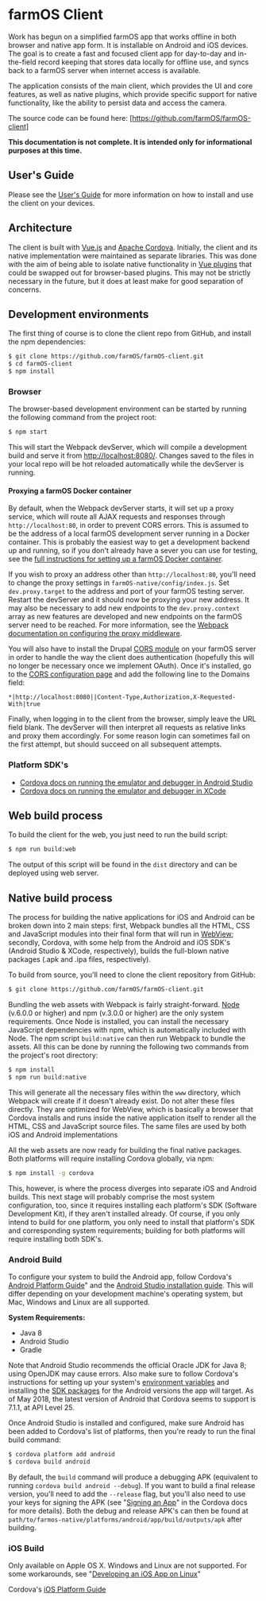 # farmOS Client

Work has begun on a simplified farmOS app that works offline in both browser
and native app form. It is installable on Android and iOS devices. The
goal is to create a fast and focused client app for day-to-day and in-the-field
record keeping that stores data locally for offline use, and syncs back to a
farmOS server when internet access is available.

The application consists of the main client, which provides the UI and core
features, as well as native plugins, which provide specific support for native
functionality, like the ability to persist data and access the camera.

The source code can be found here: [https://github.com/farmOS/farmOS-client]

**This documentation is not complete. It is intended only for informational
purposes at this time.**

## User's Guide

Please see the [User's Guide] for more information on how to install and use
the client on your devices.

## Architecture
The client is built with [Vue.js] and [Apache Cordova]. Initially, the client 
and its native implementation were maintained as separate libraries. This was 
done with the aim of being able to isolate native functionality in [Vue plugins] 
that could be swapped out for browser-based plugins. This may not be strictly 
necessary in the future, but it does at least make for good separation of 
concerns.

## Development environments
The first thing of course is to clone the client repo from GitHub, and install
the npm dependencies:

```bash
$ git clone https://github.com/farmOS/farmOS-client.git
$ cd farmOS-client
$ npm install
```

### Browser
The browser-based development environment can be started by running the
following command from the project root:

```bash
$ npm start
```

This will start the Webpack devServer, which will compile a development build
and serve it from [http://localhost:8080/]. Changes saved to the files in your
local repo will be hot reloaded automatically while the devServer is running.

#### Proxying a farmOS Docker container
By default, when the Webpack devServer starts, it will set up a proxy service,
which will route all AJAX requests and responses through `http://localhost:80`,
in order to prevent CORS errors. This is assumed to be the address of a local
farmOS development server running in a Docker container. This is probably the
easiest way to get a development backend up and running, so if you don't already
have a sever you can use for testing, see the [full instructions for setting up
a farmOS Docker container].

If you wish to proxy an address other than `http://localhost:80`, you'll need to
change the proxy settings in `farmOS-native/config/index.js`. Set
`dev.proxy.target` to the address and port of your farmOS testing server.
Restart the devServer and it should now be proxying your new address. It may
also be necessary to add new endpoints to the `dev.proxy.context` array as new
features are developed and new endpoints on the farmOS server need to be
reached. For more information, see the [Webpack documentation on configuring the
proxy middleware].

You will also have to install the Drupal [CORS module] on your farmOS server in
order to handle the way the client does authentication (hopefully this will no
longer be necessary once we implement OAuth). Once it's installed, go to the
[CORS configuration page] and add the following line to the Domains field:

```
*|http://localhost:8080||Content-Type,Authorization,X-Requested-With|true
```

Finally, when logging in to the client from the browser, simply leave the URL
field blank. The devServer will then interpret all requests as relative links
and proxy them accordingly. For some reason login can sometimes fail on the
first attempt, but should succeed on all subsequent attempts.

### Platform SDK's

* [Cordova docs on running the emulator and debugger in Android Studio]
* [Cordova docs on running the emulator and debugger in XCode]

[//]: <> (TODO: Add a few more details on this once I know more)

## Web build process

To build the client for the web, you just need to run the build script:

```bash
$ npm run build:web
```

The output of this script will be found in the `dist` directory and can be
deployed using web server.

## Native build process

The process for building the native applications for iOS and Android can be
broken down into 2 main steps: first, Webpack bundles all the HTML, CSS and
JavaScript modules into their final form that will run in [WebView]; secondly,
Cordova, with some help from the Android and iOS SDK's (Android Studio & XCode,
respectively), builds the full-blown native packages (.apk and .ipa files,
respectively).

To build from source, you'll need to clone the client repository from
GitHub:

```bash
$ git clone https://github.com/farmOS/farmOS-client.git
```

Bundling the web assets with Webpack is fairly straight-forward. [Node]
(v.6.0.0 or higher) and npm (v.3.0.0 or higher) are the only system
requirements. Once Node is installed, you can install the necessary JavaScript
dependencies with npm, which is automatically included with Node. The npm
script `build:native` can then run Webpack to bundle the assets. All this can
be done by running the following two commands from the project's root
directory:

```bash
$ npm install
$ npm run build:native
```

This will generate all the necessary files within the `www` directory, which
Webpack will create if it doesn't already exist. Do not alter these files
directly. They are optimized for WebView, which is basically a browser that
Cordova installs and runs inside the native application itself to render all
the HTML, CSS and JavaScript source files. The same files are used by both iOS
and Android implementations

All the web assets are now ready for building the final native packages. Both
platforms will require installing Cordova globally, via npm:

```bash
$ npm install -g cordova
```

This, however, is where the process diverges into separate iOS and Android
builds. This next stage will probably comprise the most system configuration,
too, since it requires installing each platform's SDK (Software Development
Kit), if they aren't installed already. Of course, if you only intend to build
for one platform, you only need to install that platform's SDK and
corresponding system requirements; building for both platforms will require
installing both SDK's.

### Android Build

To configure your system to build the Android app, follow Cordova's
[Android Platform Guide]" and the [Android Studio installation guide]. This
will differ depending on your development machine's operating system, but Mac,
Windows and Linux are all supported.

**System Requirements:**

- Java 8
- Android Studio
- Gradle

Note that Android Studio recommends the official Oracle JDK for Java 8; using
OpenJDK may cause errors. Also make sure to follow Cordova's instructions for
setting up your system's [environment variables] and installing the
[SDK packages] for the Android versions the app will target. As of May 2018,
the latest version of Android that Cordova seems to support is 7.1.1, at API
Level 25.

[//]: <> (TODO: Determine what versions of Android the app should target and list them here.)

Once Android Studio is installed and configured, make sure Android has been
added to Cordova's list of platforms, then you're ready to run the final build
command:

```bash
$ cordova platform add android
$ cordova build android
```

By default, the `build` command will produce a debugging APK (equivalent to
running `cordova build android --debug`). If you want to build a final release
version, you'll need to add the `--release` flag, but you'll also need to use
your keys for signing the APK (see "[Signing an App]" in the Cordova docs for
more details). Both the debug and release APK's can then be found at
`path/to/farmos-native/platforms/android/app/build/outputs/apk` after building.

[//]: <> (TODO: Figure out signing the app for the Play Store and document here.)

### iOS Build

Only available on Apple OS X. Windows and Linux are not supported. For some
workarounds, see "[Developing an iOS App on Linux]"

Cordova's [iOS Platform Guide]

[https://github.com/farmOS/farmOS-client]: https://github.com/farmOS/farmOS-client
[https://github.com/farmOS/farmOS-native]: https://github.com/farmOS/farmOS-native
[User's Guide]: /guide/app
[Vue.js]: https://vuejs.org/
[Apache Cordova]: https://cordova.apache.org/
[Vue plugins]: https://vuejs.org/v2/guide/plugins.html
[http://localhost:8080/]: http://localhost:8080/
[full instructions for setting up a farmOS Docker container]: /development/docker/
[Webpack documentation on configuring the proxy middleware]: https://webpack.js.org/configuration/dev-server/#devserver-proxy
[CORS module]: https://www.drupal.org/project/cors
[CORS configuration page]: http://localhost/admin/config/services/cors
[Cordova docs on running the emulator and debugger in Android Studio]: https://cordova.apache.org/docs/en/latest/guide/platforms/android/index.html#debugging
[Cordova docs on running the emulator and debugger in XCode]: https://cordova.apache.org/docs/en/latest/guide/platforms/ios/index.html#debugging
[WebView]: https://cordova.apache.org/docs/en/latest/guide/hybrid/webviews/
[Node]: https://nodejs.org
[Android Platform Guide]: https://cordova.apache.org/docs/en/latest/guide/platforms/android/index.html
[Android Studio installation guide]: https://developer.android.com/studio/install
[environment variables]: https://cordova.apache.org/docs/en/latest/guide/platforms/android/index.html#setting-environment-variables
[SDK packages]: https://cordova.apache.org/docs/en/latest/guide/platforms/android/index.html#adding-sdk-packages
[Signing an App]: https://cordova.apache.org/docs/en/latest/guide/platforms/android/index.html#signing-an-app
[Developing an iOS App on Linux]: https://andrewmichaelsmith.com/2017/02/developing-an-ios-app-on-linux-in-2017/
[iOS Platform Guide]: https://cordova.apache.org/docs/en/latest/guide/platforms/ios/index.html
